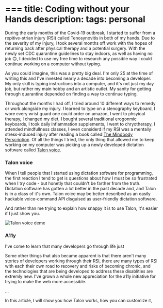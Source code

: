 ===
title: Coding without your Hands
description:
tags: personal
===

During the early months of the Covid-19 outbreak, I started to suffer from a repitive-strian injury (RSI) called Tenosynovitis in both of my hands. Due to the severity of my injury, I took several months off work with the hopes of returning back after physical therapy and a potential surgery. With the newly set CDC quarantine guidelines to stay indoors, as well as having no job 🙃, I decided to use my free time to research any possible way I could continue working on a computer without typing.

As you could imagine, this was a pretty big deal. I'm only 25 at the time of writing this and I've invested nearly a decade into becoming a developer. My only skill is typing instructions into a computer, and it's not just my day job, but rather my main hobby and an artistic outlet. My sanity for getting through quarantine depended on finding a way to continue typing.

Throughout the months I had off, I tried around 10 different ways to remedy or work alongside my injury. I learned to type on a stenography keyboard, I wore every wrist guard one could order on amazon, I went to phsyical therapy, I changed my diet, I bought several traditional erogonmic keyboards, I took daily inflammation supplements, I went to chryotherapy, I attended mindfullness classes, I even considerd if my RSI was a mentally stress-induced injury after reading a book called [The Mindbody Perscription](https://www.amazon.com/Mindbody-Prescription-Healing-Body-Pain/dp/0446675156). Of all the things I tried, the only thing that allowed me to keep working on my computer was picking up a newly developed dictation software called [Talon voice](https://talonvoice.com/).


### Talon voice

When I tell people that I started using dictation software for programming, the first reaction I tend to get is questions about how I must be so frustrated when I try code - but honetly that couldn't be farther from the truth. Dictation software has gotten a lot better in the past decade and, and Talon is in a class of it's own. Talon voice may be better described as an easily hackable voice-command API disguised as user-friendly dictation software.

And rather than me trying to explain how snappy it is to use Talon, it's easier if I just show you.

![Talon voice demo]()

###







### A11y

I've come to learn that many developers go through life just

Some other things that also became apparent is that there aren't many stories of developers working through their RSI, there are many types of RSI with each their own road to recovery and risks of becoming chronic, and the technologies that are being developed to address these disablities are extremly new. I've grown a whole new appreciation for the a11y initiative for trying to make the web more accessible.



...

In this article, I will show you how Talon works, how you can customize it,

